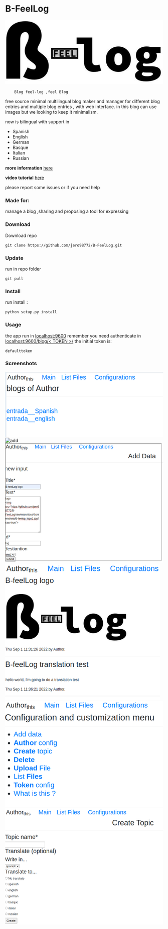 # B-FeelLog

![logo](https://github.com/jero98772/B-FeelLog/blob/main/docs/Screenshots/B-feelog_logo1.jpg?raw=true)

		Blog feel-log ,feel Blog   

free source minimal multilingual blog maker and manager for different blog entries and multiple blog entries , with web interface. in this blog can use images but we looking to keep it minimalism.

now is bilingual with support in 
- Spanish 
- English
- German
- Basque
- Italian
- Russian

**more information** [here](https://github.com/jero98772/B-FeelLog/blob/main/docs/FAQs.md)

**video tutorial** [here](https://vimeo.com/manage/videos/580068235)

please report some issues or if you need help 
### Made for:
manage a blog ,sharing and proposing a tool for expressing

### Download 
Download repo

	git clone https://github.com/jero98772/B-FeelLog.git
### Update
run in repo folder

	git pull

### Install

run install : 

	python setup.py install

### Usage 

the app run in [localhost:9600](http://localhost:9600/this.html)
remember you need authenticate in [localhost:9600/blog/< TOKEN >/](localhost:9600/this/defaulttoken/)
the initial token is:
	
	defaulttoken

### Screenshots
![main](https://github.com/jero98772/B-FeelLog/blob/main/docs/Screenshots/0.png)
![add](https://github.com/jero98772/B-FeelLog/blob/main/docs/1.png)
![add2](https://github.com/jero98772/B-FeelLog/blob/main/docs/Screenshots/3.png)
![translation](https://github.com/jero98772/B-FeelLog/blob/main/docs/Screenshots/2.png)
![configuration](https://github.com/jero98772/B-FeelLog/blob/main/docs/Screenshots/4.png)
![topic](https://github.com/jero98772/B-FeelLog/blob/main/docs/Screenshots/5.png)
